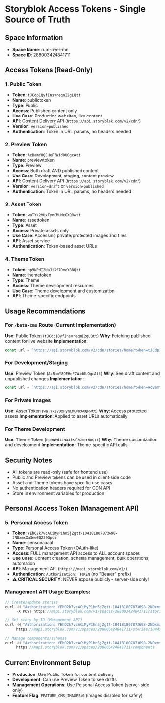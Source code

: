 # Storyblok Access Tokens - Single Source of Truth

## Space Information
- **Space Name**: rum-river-mn  
- **Space ID**: 288003424841711

## Access Tokens (Read-Only)

### 1. Public Token
- **Token**: `tJCdp1QyfInsvreqnI2gLQtt`
- **Name**: publictoken
- **Type**: Public
- **Access**: Published content only
- **Use Case**: Production websites, live content
- **API**: Content Delivery API (`https://api.storyblok.com/v2/cdn/`)
- **Version**: `version=published`
- **Authentication**: Token in URL params, no headers needed

### 2. Preview Token  
- **Token**: `AcBamY8QEHeF7Wid0UOgcAtt`
- **Name**: previewtoken
- **Type**: Preview
- **Access**: Both draft AND published content
- **Use Case**: Development, staging, content preview
- **API**: Content Delivery API (`https://api.storyblok.com/v2/cdn/`)
- **Version**: `version=draft` or `version=published`
- **Authentication**: Token in URL params, no headers needed

### 3. Asset Token
- **Token**: `waTYk2VUxFymCMUMcGXQRwtt`
- **Name**: assettoken  
- **Type**: Asset
- **Access**: Private assets only
- **Use Case**: Accessing private/protected images and files
- **API**: Asset service
- **Authentication**: Token-based asset URLs

### 4. Theme Token
- **Token**: `np9NPdI2NaJiXf7DmeYB8Qtt`
- **Name**: themetoken
- **Type**: Theme  
- **Access**: Theme development resources
- **Use Case**: Theme development and customization
- **API**: Theme-specific endpoints

## Usage Recommendations

### For `/beta-cms` Route (Current Implementation)
**Use**: Public Token (`tJCdp1QyfInsvreqnI2gLQtt`)
**Why**: Fetching published content for live website
**Implementation**:
```javascript
const url = `https://api.storyblok.com/v2/cdn/stories/home?token=tJCdp1QyfInsvreqnI2gLQtt&version=published`
```

### For Development/Staging  
**Use**: Preview Token (`AcBamY8QEHeF7Wid0UOgcAtt`)
**Why**: See draft content and unpublished changes
**Implementation**:
```javascript
const url = `https://api.storyblok.com/v2/cdn/stories/home?token=AcBamY8QEHeF7Wid0UOgcAtt&version=draft`
```

### For Private Images
**Use**: Asset Token (`waTYk2VUxFymCMUMcGXQRwtt`)
**Why**: Access protected assets
**Implementation**: Applied to asset URLs automatically

### For Theme Development
**Use**: Theme Token (`np9NPdI2NaJiXf7DmeYB8Qtt`)
**Why**: Theme customization and development
**Implementation**: Theme-specific API calls

## Security Notes
- All tokens are read-only (safe for frontend use)
- Public and Preview tokens can be used in client-side code
- Asset and Theme tokens have specific use cases
- No authentication headers required for CDN API
- Store in environment variables for production

## Personal Access Token (Management API)

### 5. Personal Access Token
- **Token**: `YEhO2k7vcACiMyP1hn5jZgtt-104181807873698-2NDxmxXu3ewEQ239Gpcb`
- **Name**: pensonaaaal
- **Type**: Personal Access Token (OAuth-like)
- **Access**: FULL management API access to ALL account spaces
- **Use Case**: Content creation, schema management, bulk operations, automation
- **API**: Management API (`https://mapi.storyblok.com/v1/`)
- **Authentication**: `Authorization: TOKEN` (no "Bearer" prefix)
- **⚠️ CRITICAL SECURITY**: NEVER expose publicly - server-side only!

### Management API Usage Examples:
```javascript
// Create/update stories
curl -H "Authorization: YEhO2k7vcACiMyP1hn5jZgtt-104181807873698-2NDxmxXu3ewEQ239Gpcb" \
     -X POST https://mapi.storyblok.com/v1/spaces/288003424841711/stories

// Get story by ID (Management API)
curl -H "Authorization: YEhO2k7vcACiMyP1hn5jZgtt-104181807873698-2NDxmxXu3ewEQ239Gpcb" \
     https://mapi.storyblok.com/v1/spaces/288003424841711/stories/104455170476316

// Manage components/schemas
curl -H "Authorization: YEhO2k7vcACiMyP1hn5jZgtt-104181807873698-2NDxmxXu3ewEQ239Gpcb" \
     https://mapi.storyblok.com/v1/spaces/288003424841711/components
```

## Current Environment Setup
- **Production**: Use Public Token for content delivery
- **Development**: Can use Preview Token to see drafts  
- **Management Operations**: Use Personal Access Token (server-side only)
- **Feature Flag**: `FEATURE_CMS_IMAGES=0` (images disabled for safety)
